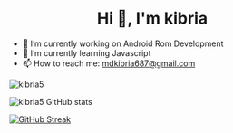 <h1 align="center">Hi 👋, I'm kibria</h1>

- 🔭 I’m currently working on Android Rom Development
- 🌱 I’m currently learning Javascript
- 📫 How to reach me: mdkibria687@gmail.com

<p align="left"> <img src="https://komarev.com/ghpvc/?username=kibria5&label=Profile%20views&color=0e75b6&style=flat" alt="kibria5" /> </p

<p align="left">
</p>

![kibria5 GitHub stats](https://github-readme-stats.vercel.app/api?username=kibria5&show_icons=true&theme=dark)

[![GitHub Streak](https://github-readme-streak-stats.herokuapp.com?user=kibria5&theme=dark)](https://git.io/streak-stats)

